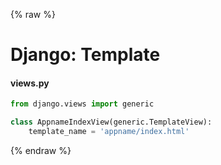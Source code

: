 {% raw %}

# Django: Template

#### views.py
```python
from django.views import generic

class AppnameIndexView(generic.TemplateView):
    template_name = 'appname/index.html'
```

{% endraw %}
